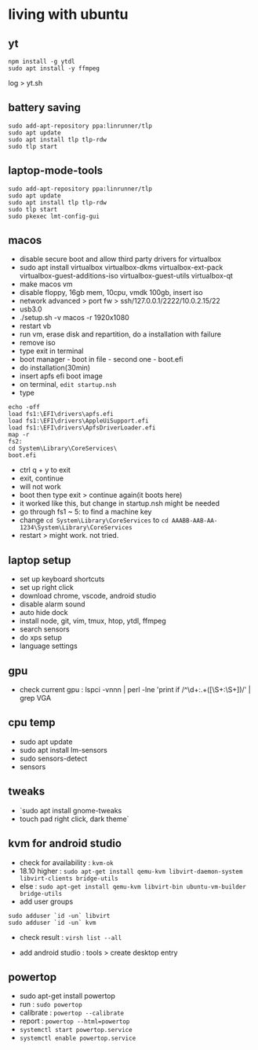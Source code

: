 # living with ubuntu

## yt

```
npm install -g ytdl
sudo apt install -y ffmpeg
```
log > yt.sh

## battery saving
```
sudo add-apt-repository ppa:linrunner/tlp
sudo apt update
sudo apt install tlp tlp-rdw
sudo tlp start
```

## laptop-mode-tools
```
sudo add-apt-repository ppa:linrunner/tlp
sudo apt update
sudo apt install tlp tlp-rdw
sudo tlp start
sudo pkexec lmt-config-gui
```

## macos
- disable secure boot and allow third party drivers for virtualbox
- sudo apt install virtualbox virtualbox-dkms virtualbox-ext-pack virtualbox-guest-additions-iso virtualbox-guest-utils virtualbox-qt
- make macos vm
- disable floppy, 16gb mem, 10cpu, vmdk 100gb, insert iso
- network advanced > port fw > ssh/127.0.0.1/2222/10.0.2.15/22
- usb3.0
- ./setup.sh -v macos -r 1920x1080
- restart vb
- run vm, erase disk and repartition, do a installation with failure
- remove iso
- type exit in terminal
- boot manager - boot in file - second one - boot.efi
- do installation(30min)
- insert apfs efi boot image
- on terminal, `edit startup.nsh`
- type
```
echo -off
load fs1:\EFI\drivers\apfs.efi
load fs1:\EFI\drivers\AppleUiSupport.efi
load fs1:\EFI\drivers\ApfsDriverLoader.efi
map -r
fs2:
cd System\Library\CoreServices\
boot.efi
```
- ctrl q + y to exit
- exit, continue
- will not work
- boot then type exit > continue again(it boots here)
- it worked like this, but change in startup.nsh might be needed
- go through fs1 ~ 5: to find a machine key
- change `cd System\Library\CoreServices` to `cd AAABB-AAB-AA-1234\System\Library\CoreServices`
- restart > might work. not tried.

## laptop setup

- set up keyboard shortcuts
- set up right click
- download chrome, vscode, android studio
- disable alarm sound
- auto hide dock
- install node, git, vim, tmux, htop, ytdl, ffmpeg
- search sensors
- do xps setup
- language settings

## gpu

- check current gpu : lspci -vnnn | perl -lne 'print if /^\d+\:.+(\[\S+\:\S+\])/' | grep VGA

## cpu temp

- sudo apt update
- sudo apt install lm-sensors
- sudo sensors-detect
- sensors

## tweaks

- `sudo apt install gnome-tweaks
- touch pad right click, dark theme`

## kvm for android studio

- check for availability : `kvm-ok`
- 18.10 higher : `sudo apt-get install qemu-kvm libvirt-daemon-system libvirt-clients bridge-utils`
- else : `sudo apt-get install qemu-kvm libvirt-bin ubuntu-vm-builder bridge-utils`
- add user groups
```
sudo adduser `id -un` libvirt
sudo adduser `id -un` kvm
```
- check result : `virsh list --all`

- add android studio : tools > create desktop entry

## powertop

- sudo apt-get install powertop
- run : `sudo powertop`
- calibrate : `powertop --calibrate`
- report : `powertop --html=powertop`
- `systemctl start powertop.service`
- `systemctl enable powertop.service`
